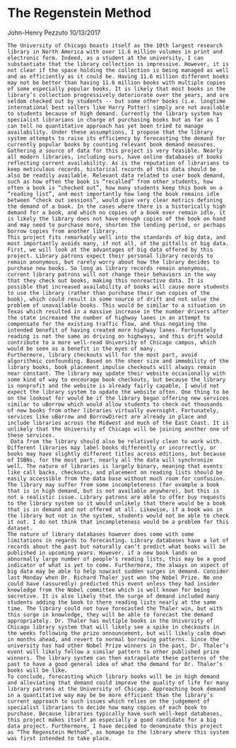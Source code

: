 The Regenstein Method
================
John-Henry Pezzuto
10/13/2017

    The University of Chicago boasts itself as the 10th largest research library in North America with over 11.6 million volumes in print and electronic form. Indeed, as a student at the university, I can substantiate that the library collection is impressive. However, it is not clear if the space holding the collection is being managed as well and as efficiently as it could be. Having 11.6 million different books may not be better than having 11.6 million books with multiple copies of some especially popular books. It is likely that most books in the library’s collection progressively deteriorate over the years, and are seldom checked out by students -- but some other books (i.e. longtime international best sellers like Harry Potter) simply are not available to students because of high demand. Currently the library system has specialist librarians in charge of purchasing books but as far as I can tell no quantitative approach has yet been tried to manage availability. Under these assumptions, I propose that the library system attempts to raise its efficiency by forecasting the demand for currently popular books by counting relevant book demand measures.
    Gathering a source of data for this project is very feasible. Nearly all modern libraries, including ours, have online databases of books reflecting current availability. As is the reputation of librarians to keep meticulous records, historical records of this data should be also be readily available. Relevant data related to user book demand, such as how often the book is “recalled” from other students, how often a book is “checked out”, how many students keep this book on a “reading list”, and most importantly how long the book remains idle between “check out sessions”, would give very clear metrics defining the demand of a book. In the cases where there is a historically high demand for a book, and which no copies of a book ever remain idle, it is likely the library does not have enough copies of the book on hand and may need to purchase more, shorten the lending period, or perhaps borrow copies from another library.
    This project fits remarkably well into the standards of big data, and most importantly avoids many, if not all, of the pitfalls of big data. First, we will look at the advantages of big data offered by this project. Library patrons expect their personal library records to remain anonymous, but rarely worry about how the library decides to purchase new books. So long as library records remain anonymous, current library patrons will not change their behaviors in the way that they check out books, making this nonreactive data. It is possible that increased availability of books will cause more students to use the library (rather than purchase their own copies of the book), which could result in some source of drift and not solve the problem of unavailable books. This would be similar to a situation in Texas which resulted in a massive increase in the number drivers after the state increased the number of highway lanes in an attempt to compensate for the existing traffic flow, and thus negating the intended benefit of having created more highway lanes. Fortunately reading is not the same as driving on highways, and this drift would contribute to a more well-read University of Chicago campus, which would be seen as a benefit in the eyes of many.
    Furthermore, library checkouts will for the most part, avoid algorithmic confounding. Based on the sheer size and immobility of the library books, book placement impulse checkouts will always remain near constant. The library may update their website occasionally with some kind of way to encourage book checkouts, but because the library is nonprofit and the website is already fairly capable, I would not expect the library system to update the website often. One thing to be on the lookout for would be if the library began offering new services similar to uBorrow which would allow students to check out thousands of new books from other libraries virtually overnight. Fortunately, services like uBorrow and BorrowDirect are already in place and include libraries across the Midwest and much of the East Coast. It is unlikely that the University of Chicago will be joining another one of these services.
     Data from the library should also be relatively clean to work with. Different libraries may label books differently or incorrectly, or books may have slightly different titles across editions, but because of ISBNs, for the most part, nearly all the data will synchronize well. The nature of libraries is largely binary, meaning that events like call backs, checkouts, and placement on reading lists should be easily accessible from the data base without much room for confusion. 
    The library may suffer from some incompleteness (for example a book that is in high demand, but is not available anywhere), but this is not a realistic issue. Library patrons are able to offer buy requests to the library system so it would unlikely that there would be a book that is in demand and not offered at all. Likewise, if a book was in the library but not in the system, students would not be able to check it out. I do not think that incompleteness would be a problem for this dataset.
    The nature of library databases however does come with some limitations in regards to forecasting. Library databases have a lot of records about the past but naturally can’t predict what books will be published in upcoming years. However, if a new book lands on abnormally large number of people’s reading lists, this may be a good indicator of what is yet to come. Furthermore, the always on aspect of big data may be able to help nowcast sudden surges in demand. Consider last Monday when Dr. Richard Thaler just won the Nobel Prize. No one could have (assuredly) predicted this event unless they had insider knowledge from the Nobel committee which is well known for being secretive. It is also likely that the surge of demand included many students adding the book to there reading lists nearly at the same time. The library could not have forecasted the Thaler win, but with this surge in knowledge, they will be able to forecast the demand appropriately. Dr. Thaler has multiple books in the University of Chicago library system that will likely see a spike in checkouts in the weeks following the prize announcement, but will likely calm down in months ahead, and revert to normal borrowing patterns. Since the university has had other Nobel Prize winners in the past, Dr. Thaler’s event will likely follow a similar pattern to other published prize winners. The library system can then extrapolate these patterns of the past to have a good general idea of what the demand for Dr. Thaler’s books will be like.
    To conclude, forecasting which library books will be in high demand and alleviating that demand could improve the quality of life for many library patrons at the University of Chicago. Approaching book demand in a quantitative way may be be more efficient than the library’s current approach to such issues which relies on the judgement of specialist librarians to decide how many copies of each book to purchase. Because libraries typically have such well-kept databases, this project makes itself an especially a good candidate for a big data project. Furthermore, I have decided to denominate this project as “The Regenstein Method”, as homage to the library where this system was first intended to take place.
